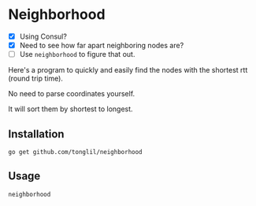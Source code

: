 # Neighborhood

- [x] Using Consul?
- [x] Need to see how far apart neighboring nodes are?
- [ ] Use `neighborhood` to figure that out.

Here's a program to quickly and easily find the nodes with the shortest rtt (round trip time).

No need to parse coordinates yourself.

It will sort them by shortest to longest.

## Installation

```
go get github.com/tonglil/neighborhood
```

## Usage

```
neighborhood
```
